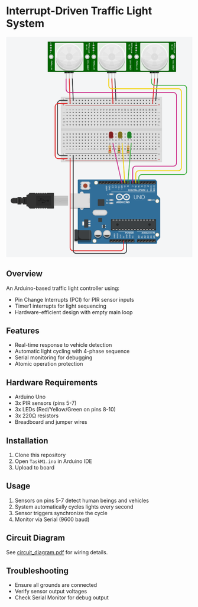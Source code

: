 # Interrupt-Driven Traffic Light System

![Diagram](./diagram.png)

## Overview
An Arduino-based traffic light controller using:
- Pin Change Interrupts (PCI) for PIR sensor inputs
- Timer1 interrupts for light sequencing
- Hardware-efficient design with empty main loop

## Features
- Real-time response to vehicle detection
- Automatic light cycling with 4-phase sequence
- Serial monitoring for debugging
- Atomic operation protection

## Hardware Requirements
- Arduino Uno
- 3x PIR sensors (pins 5-7)
- 3x LEDs (Red/Yellow/Green on pins 8-10)
- 3x 220Ω resistors
- Breadboard and jumper wires

## Installation
1. Clone this repository
2. Open `TaskM1.ino` in Arduino IDE
3. Upload to board

## Usage
1. Sensors on pins 5-7 detect human beings and vehicles
2. System automatically cycles lights every second
3. Sensor triggers synchronize the cycle
4. Monitor via Serial (9600 baud)

## Circuit Diagram
See [circuit_diagram.pdf](./docs/circuit_diagram.pdf) for wiring details.

## Troubleshooting
- Ensure all grounds are connected
- Verify sensor output voltages
- Check Serial Monitor for debug output
